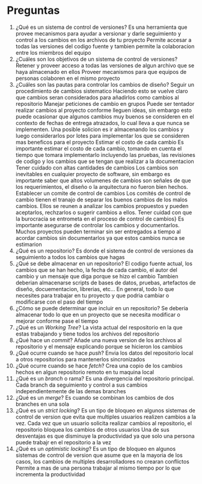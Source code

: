 # Preguntas

1. ¿Qué es un sistema de control de versiones?
	Es una herramienta que provee mecanismos para ayudar a versionar y darle seguimiento y control a los cambios en los archivos de tu proyecto
	Permite accesar a todas las versiones del codigo fuente y tambien permite la colaboracion entre los miembros del equipo
1. ¿Cuáles son los objetivos de un sistema de control de versiones?
	Retener y proveer acceso a todas las versiones de algun archivo que se haya almacenado en ellos
	Proveer mecanismos para que equipos de personas colaboren en el mismo proyecto 
1. ¿Cuáles son las pautas para controlar los cambios de diseño?
	Seguir un procedimiento de cambios sistematico
		Haciendo esto se vuelve claro que cambios seran considerados para añadirlos como cambios al repositorio
	Manejar peticiones de cambio en grupos
		Puede ser tentador realizar cambios al proyecto conforme lleguen ideas, sin embargo esto puede ocasionar que algunos cambios muy buenos se consideren en el contexto de fechas de entrega atrazados, lo cual lleva a que nunca se implementen.
		Una posible solicion es ir almacenando los cambios y luego considerarlos por lotes para implementar los que se consideren mas beneficos para el proyecto
	Estimar el costo de cada cambio
		Es importante estimar el costo de cada cambio, tomando en cuenta el tiempo que tomara implementarlo incluyendo las pruebas, las revisiones de codigo y los cambios que se tengan que realizar a la documentacion
	Tener cuidado con altas cantidades de cambios
		Los cambios son inevitables en cualquier proyecto de software, sin embargo es importante saber que altos volumenes de cambios son señales de que los requerimientos, el diseño o la arquitectura no fueron bien hechos.
	Establecer un comite de control de cambios
		Los comités de control de cambio tienen el tranajo de separar los buenos cambios de los malos cambios.
		Ellos se reunen a analizar los cambios propuestos y pueden aceptarlos, rechzarlos o sugerir cambios a ellos.
	Tener cuidad con que la burocracia se entrometa en el proceso de control de cambios}
		Es importante asegurarse de controlar los cambios y documentarlos.
		Muchos proyectos pueden terminar sin ser entregados a tiempo al acordar cambios sin documentarlos ya que estos cambios nunca se estimarion
1. ¿Qué es un repositorio?
	Es donde el sistema de control de versiones da seguimiento a todos los cambios que hagas 
1. ¿Qué se debe almacenar en un repositorio?
	El codigo fuente actual, los cambios que se han hecho, la fecha de cada cambio, el autor del cambio y un mensaje que diga porque se hizo el cambio
	Tambien deberian almacenarse scripts de bases de datos, pruebas, artefactos de diseño, docuementacion, librerias, etc...
	En general, todo lo que necesites para trabajar en tu proyecto y que podria cambiar o modificarse con el paso del tiempo
1. ¿Cómo se puede determinar que incluir en un repositorio?
	Se deberia almacenar todo lo que en un proyecto que se necesita modificar o mejorar conforme pase el tiempo
1. ¿Qué es un *Working Tree*?
	La vista actual del respositorio en la que estas trabajando y tiene todos los archivos del repositorio
1. ¿Qué hace un *commit*?
	Añade una nueva version de los archivos al repositorio y el mensaje explicando porque se hicieron los cambios 
1. ¿Qué ocurre cuando se hace *push*?
	Envia los datos del repositorio local a otros repositorios para mantenerlos sincronizados
1. ¿Qué ocurre cuando se hace *fetch*?
	Crea una copio de los cambios hechos en algun repositorio remoto en tu maquina local 
1. ¿Qué es un *branch* o rama?
	Es una divergencia del repositorio principal. Cada branch da seguimiento y control a sus cambios independientemente de las demas branches
1. ¿Qué es un *merge*?
	Es cuando se combinan los cambios de dos branches en una sola
1. ¿Qué es un *strict locking*?
	Es un tipo de bloqueo en algunos sistemas de control de version que evita que multiples usuarios realizen cambios a la vez. Cada vez que un usuario solicita realizar cambios al repositorio, el repositorio bloquea los cambios de otros usuarios
	Una de sus desventajas es que disminuye la productividad ya que solo una persona puede trabajr en el repositorio a la vez
1. ¿Qué es un *optimistic locking*?
	Es un tipo de bloqueo en algunos sistemas de control de version que asume que en la mayoria de los casos, los cambios de multiples desarrolladores no crearan conflictos
	Permite a mas de una persona trabajar al mismo tiempo por lo que incrementa la productividad
<!-- 1. ¿Con qué comandos se configuran el nombre el correo para git?

1. ¿Qué es el archivo *.gitignore*?

2. ¿Qué debería poner en el archivo *.gitignore*? -->
